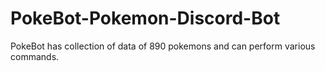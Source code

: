 # PokeBot-Pokemon-Discord-Bot
PokeBot has collection of data of 890 pokemons and can perform various commands.
